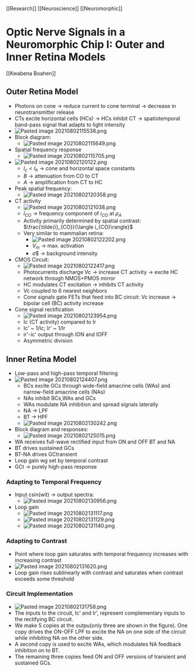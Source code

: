 [[Research]] [[Neuroscience]] [[Neuromorphic]]

# Optic Nerve Signals in a Neuromorphic Chip I: Outer and Inner Retina Models
[[Kwabena Boahen]]


## Outer Retina Model
- Photons on cone -> reduce current to cone terminal -> decrease in neurotransmitter release
- CTs excite horizontal cells (HCs) -> HCs inhibit CT -> spatiotemporal band-pass signal that adapts to light intensity
- ![Pasted image 20210802115538.png](Pasted%20image%2020210802115538.png)
- Block diagram:
	- ![Pasted image 20210802115649.png](Pasted%20image%2020210802115649.png)
- Spatial frequency response
	- ![Pasted image 20210802115705.png](Pasted%20image%2020210802115705.png)
- ![Pasted image 20210802120122.png](Pasted%20image%2020210802120122.png)
	- $l_c<l_h$ -> cone and horizontal space constants
	- $B$ -> attenuation from CO to CT
	- $A$ -> amplification from CT to HC
- Peak spatial frequency:
	- ![Pasted image 20210802120358.png](Pasted%20image%2020210802120358.png)
- CT activity
	- ![Pasted image 20210802121038.png](Pasted%20image%2020210802121038.png)
	- $\tilde{i}_{CO}$ -> frequency component of $i_{CO}$ at $\rho_A$
	- Activity primarily determined by spatial contrast: $\frac{\tilde{i}_{CO}}{\langle i_{CO}\rangle}$
	- Very similar to mammalian retina:
		- ![Pasted image 20210802122202.png](Pasted%20image%2020210802122202.png)
		- $V_m$ -> max. activation
		- $\sigma$$ -> background intensity
- CMOS Circuit:
	- ![Pasted image 20210802122417.png](Pasted%20image%2020210802122417.png)
	- Photocurrents discharge Vc -> increase CT activity -> excite HC network through NMOS+PMOS mirror
	- HC modulates CT excitation -> inhibits CT activity
	- Vc coupled to 6 nearest neighbors
	- Cone signals gate FETs that feed into BC circuit: Vc increase -> bipolar cell (BC) activity increase
- Cone signal rectification
	- ![Pasted image 20210802123954.png](Pasted%20image%2020210802123954.png)
	- Ic (CT activity) compared to Ir
	- Ic' ~ 1/Ic; Ir' ~ 1/Ir
	- ir'-ic' output through ION and IOFF
	- Asymmetric division

## Inner Retina Model
- Low-pass and high-pass temporal filtering
- ![Pasted image 20210802124407.png](Pasted%20image%2020210802124407.png)
	- BCs excite GCs through wide-field amacrine cells (WAs) and narrow-field amacrine cells (NAs)
	- NAs inhibit BCs,WAs and GCs
	- WAs modulate NA inhibition and spread signals laterally
	- NA -> LPF
	- BT -> HPF
	- ![Pasted image 20210802130242.png](Pasted%20image%2020210802130242.png)
- Block diagram and responses:
	- ![Pasted image 20210802125015.png](Pasted%20image%2020210802125015.png)
- WA receives full-wave rectified input from ON and OFF BT and NA
- BT drives sustained GCs
- BT-NA drives GCtransient
- Loop gain wg set by temporal contrast
- GCt -> purely high-pass response

### Adapting to Temporal Frequency
- Input csin(wit) -> output spectra:
	- ![Pasted image 20210802130956.png](Pasted%20image%2020210802130956.png)
- Loop gain
	- ![Pasted image 20210802131117.png](Pasted%20image%2020210802131117.png)
	- ![Pasted image 20210802131129.png](Pasted%20image%2020210802131129.png)
	- ![Pasted image 20210802131140.png](Pasted%20image%2020210802131140.png)

### Adapting to Contrast
- Point where loop gain saturates with temporal frequency increases with increasing contrast
- ![Pasted image 20210802131620.png](Pasted%20image%2020210802131620.png)
- Loop gain rises sublinearly with contrast and saturates when contrast exceeds some threshold

### Circuit Implementation
- ![Pasted image 20210802131758.png](Pasted%20image%2020210802131758.png)
- The inputs to the circuit, Ic' and Ir', represent complementary inputs to the rectifying BC circuit. 
- We make 5 copies at the outpu(only three are shown in the figure). One copy drives the ON-OFF LPF to excite the NA on one side of the circuit while inhibiting NA on the other side. 
- A second copy is used to excite WAs, which modulates NA feedback inhibition on to BT. 
- The remaining three copies feed ON and OFF versions of transient and sustained GCs.